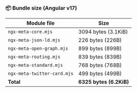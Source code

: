 ### 📦 Bundle size (Angular v17)

| Module file                 | Size                    |
| --------------------------- | ----------------------- |
| `ngx-meta-core.mjs`         | 3094 bytes (3.1KiB)     |
| `ngx-meta-json-ld.mjs`      | 226 bytes (226B)        |
| `ngx-meta-open-graph.mjs`   | 899 bytes (899B)        |
| `ngx-meta-routing.mjs`      | 839 bytes (839B)        |
| `ngx-meta-standard.mjs`     | 768 bytes (768B)        |
| `ngx-meta-twitter-card.mjs` | 499 bytes (499B)        |
| **Total**                   | **6325 bytes (6.2KiB)** |
